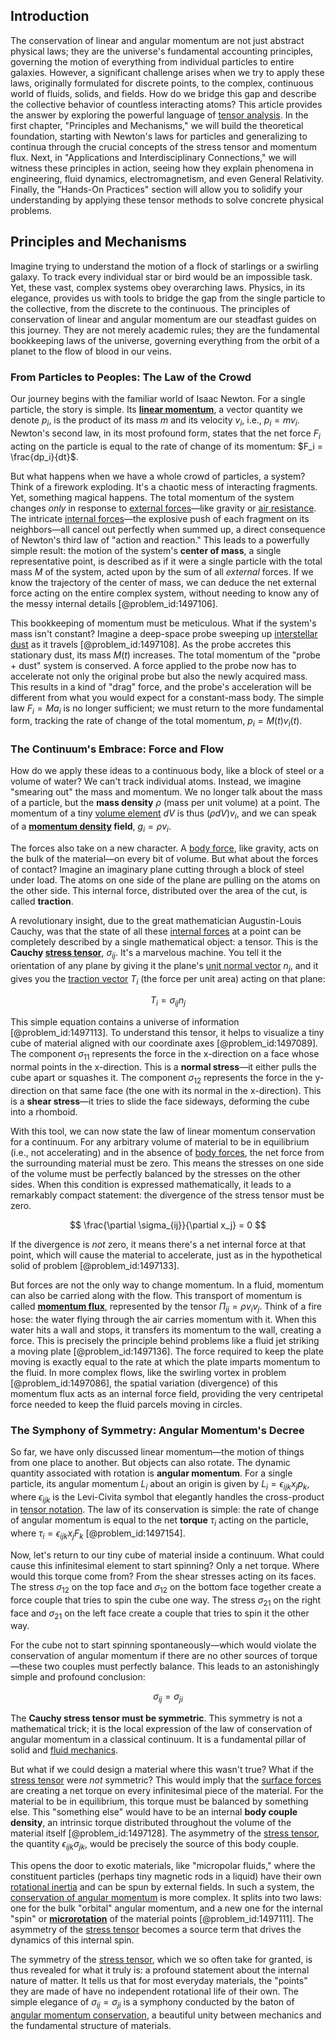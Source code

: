 ## Introduction
The conservation of linear and angular momentum are not just abstract physical laws; they are the universe's fundamental accounting principles, governing the motion of everything from individual particles to entire galaxies. However, a significant challenge arises when we try to apply these laws, originally formulated for discrete points, to the complex, continuous world of fluids, solids, and fields. How do we bridge this gap and describe the collective behavior of countless interacting atoms? This article provides the answer by exploring the powerful language of [tensor analysis](@article_id:183525). In the first chapter, "Principles and Mechanisms," we will build the theoretical foundation, starting with Newton's laws for particles and generalizing to continua through the crucial concepts of the stress tensor and momentum flux. Next, in "Applications and Interdisciplinary Connections," we will witness these principles in action, seeing how they explain phenomena in engineering, fluid dynamics, electromagnetism, and even General Relativity. Finally, the "Hands-On Practices" section will allow you to solidify your understanding by applying these tensor methods to solve concrete physical problems.

## Principles and Mechanisms

Imagine trying to understand the motion of a flock of starlings or a swirling galaxy. To track every individual star or bird would be an impossible task. Yet, these vast, complex systems obey overarching laws. Physics, in its elegance, provides us with tools to bridge the gap from the single particle to the collective, from the discrete to the continuous. The principles of conservation of linear and angular momentum are our steadfast guides on this journey. They are not merely academic rules; they are the fundamental bookkeeping laws of the universe, governing everything from the orbit of a planet to the flow of blood in our veins.

### From Particles to Peoples: The Law of the Crowd

Our journey begins with the familiar world of Isaac Newton. For a single particle, the story is simple. Its **[linear momentum](@article_id:173973)**, a vector quantity we denote $p_i$, is the product of its mass $m$ and its velocity $v_i$, i.e., $p_i = m v_i$. Newton's second law, in its most profound form, states that the net force $F_i$ acting on the particle is equal to the rate of change of its momentum: $F_i = \frac{dp_i}{dt}$.

But what happens when we have a whole crowd of particles, a system? Think of a firework exploding. It's a chaotic mess of interacting fragments. Yet, something magical happens. The total momentum of the system changes *only* in response to [external forces](@article_id:185989)—like gravity or [air resistance](@article_id:168470). The intricate [internal forces](@article_id:167111)—the explosive push of each fragment on its neighbors—all cancel out perfectly when summed up, a direct consequence of Newton's third law of "action and reaction." This leads to a powerfully simple result: the motion of the system's **center of mass**, a single representative point, is described as if it were a single particle with the total mass $M$ of the system, acted upon by the sum of all *external* forces. If we know the trajectory of the center of mass, we can deduce the net external force acting on the entire complex system, without needing to know any of the messy internal details [@problem_id:1497106].

This bookkeeping of momentum must be meticulous. What if the system's mass isn't constant? Imagine a deep-space probe sweeping up [interstellar dust](@article_id:159047) as it travels [@problem_id:1497108]. As the probe accretes this stationary dust, its mass $M(t)$ increases. The total momentum of the "probe + dust" system is conserved. A force applied to the probe now has to accelerate not only the original probe but also the newly acquired mass. This results in a kind of "drag" force, and the probe's acceleration will be different from what you would expect for a constant-mass body. The simple law $F_i = M a_i$ is no longer sufficient; we must return to the more fundamental form, tracking the rate of change of the total momentum, $p_i = M(t) v_i(t)$.

### The Continuum's Embrace: Force and Flow

How do we apply these ideas to a continuous body, like a block of steel or a volume of water? We can't track individual atoms. Instead, we imagine "smearing out" the mass and momentum. We no longer talk about the mass of a particle, but the **mass density** $\rho$ (mass per unit volume) at a point. The momentum of a tiny [volume element](@article_id:267308) $dV$ is thus $(\rho dV)v_i$, and we can speak of a **[momentum density](@article_id:270866) field**, $g_i = \rho v_i$.

The forces also take on a new character. A [body force](@article_id:183949), like gravity, acts on the bulk of the material—on every bit of volume. But what about the forces of contact? Imagine an imaginary plane cutting through a block of steel under load. The atoms on one side of the plane are pulling on the atoms on the other side. This internal force, distributed over the area of the cut, is called **traction**.

A revolutionary insight, due to the great mathematician Augustin-Louis Cauchy, was that the state of all these [internal forces](@article_id:167111) at a point can be completely described by a single mathematical object: a tensor. This is the **Cauchy [stress tensor](@article_id:148479)**, $\sigma_{ij}$. It's a marvelous machine. You tell it the orientation of any plane by giving it the plane's [unit normal vector](@article_id:178357) $n_j$, and it gives you the [traction vector](@article_id:188935) $T_i$ (the force per unit area) acting on that plane:

$$ T_i = \sigma_{ij} n_j $$

This simple equation contains a universe of information [@problem_id:1497113]. To understand this tensor, it helps to visualize a tiny cube of material aligned with our coordinate axes [@problem_id:1497089]. The component $\sigma_{11}$ represents the force in the x-direction on a face whose normal points in the x-direction. This is a **normal stress**—it either pulls the cube apart or squashes it. The component $\sigma_{12}$ represents the force in the y-direction on that same face (the one with its normal in the x-direction). This is a **shear stress**—it tries to slide the face sideways, deforming the cube into a rhomboid.

With this tool, we can now state the law of linear momentum conservation for a continuum. For any arbitrary volume of material to be in equilibrium (i.e., not accelerating) and in the absence of [body forces](@article_id:173736), the net force from the surrounding material must be zero. This means the stresses on one side of the volume must be perfectly balanced by the stresses on the other sides. When this condition is expressed mathematically, it leads to a remarkably compact statement: the divergence of the stress tensor must be zero.

$$ \frac{\partial \sigma_{ij}}{\partial x_j} = 0 $$

If the divergence is *not* zero, it means there's a net internal force at that point, which will cause the material to accelerate, just as in the hypothetical solid of problem [@problem_id:1497133].

But forces are not the only way to change momentum. In a fluid, momentum can also be carried along with the flow. This transport of momentum is called **[momentum flux](@article_id:199302)**, represented by the tensor $\Pi_{ij} = \rho v_i v_j$. Think of a fire hose: the water flying through the air carries momentum with it. When this water hits a wall and stops, it transfers its momentum to the wall, creating a force. This is precisely the principle behind problems like a fluid jet striking a moving plate [@problem_id:1497136]. The force required to keep the plate moving is exactly equal to the rate at which the plate imparts momentum to the fluid. In more complex flows, like the swirling vortex in problem [@problem_id:1497086], the spatial variation (divergence) of this momentum flux acts as an internal force field, providing the very centripetal force needed to keep the fluid parcels moving in circles.

### The Symphony of Symmetry: Angular Momentum's Decree

So far, we have only discussed linear momentum—the motion of things from one place to another. But objects can also rotate. The dynamic quantity associated with rotation is **angular momentum**. For a single particle, its angular momentum $L_i$ about an origin is given by $L_i = \epsilon_{ijk} x_j p_k$, where $\epsilon_{ijk}$ is the Levi-Civita symbol that elegantly handles the cross-product in [tensor notation](@article_id:271646). The law of its conservation is simple: the rate of change of angular momentum is equal to the net **torque** $\tau_i$ acting on the particle, where $\tau_i = \epsilon_{ijk} x_j F_k$ [@problem_id:1497154].

Now, let's return to our tiny cube of material inside a continuum. What could cause this infinitesimal element to start spinning? Only a net torque. Where would this torque come from? From the shear stresses acting on its faces. The stress $\sigma_{12}$ on the top face and $\sigma_{12}$ on the bottom face together create a force couple that tries to spin the cube one way. The stress $\sigma_{21}$ on the right face and $\sigma_{21}$ on the left face create a couple that tries to spin it the other way.

For the cube not to start spinning spontaneously—which would violate the conservation of angular momentum if there are no other sources of torque—these two couples must perfectly balance. This leads to an astonishingly simple and profound conclusion:

$$ \sigma_{ij} = \sigma_{ji} $$

The **Cauchy stress tensor must be symmetric**. This symmetry is not a mathematical trick; it is the local expression of the law of conservation of angular momentum in a classical continuum. It is a fundamental pillar of solid and [fluid mechanics](@article_id:152004).

But what if we could design a material where this wasn't true? What if the [stress tensor](@article_id:148479) were *not* symmetric? This would imply that the [surface forces](@article_id:187540) are creating a net torque on every infinitesimal piece of the material. For the material to be in equilibrium, this torque must be balanced by something else. This "something else" would have to be an internal **body couple density**, an intrinsic torque distributed throughout the volume of the material itself [@problem_id:1497128]. The asymmetry of the [stress tensor](@article_id:148479), the quantity $\epsilon_{ijk} \sigma_{jk}$, would be precisely the source of this body couple.

This opens the door to exotic materials, like "micropolar fluids," where the constituent particles (perhaps tiny magnetic rods in a liquid) have their own [rotational inertia](@article_id:174114) and can be spun by external fields. In such a system, the [conservation of angular momentum](@article_id:152582) is more complex. It splits into two laws: one for the bulk "orbital" angular momentum, and a new one for the internal "spin" or **[microrotation](@article_id:183861)** of the material points [@problem_id:1497111]. The asymmetry of the [stress tensor](@article_id:148479) becomes a source term that drives the dynamics of this internal spin.

The symmetry of the [stress tensor](@article_id:148479), which we so often take for granted, is thus revealed for what it truly is: a profound statement about the internal nature of matter. It tells us that for most everyday materials, the "points" they are made of have no independent rotational life of their own. The simple elegance of $\sigma_{ij} = \sigma_{ji}$ is a symphony conducted by the baton of [angular momentum conservation](@article_id:156304), a beautiful unity between mechanics and the fundamental structure of materials.